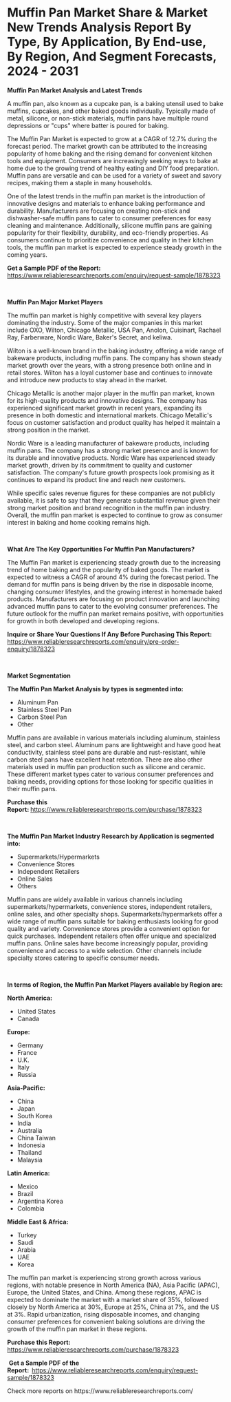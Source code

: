 <p><h1>Muffin Pan Market Share & Market New Trends Analysis Report By Type, By Application, By End-use, By Region, And Segment Forecasts, 2024 - 2031</h1></p><p><strong>Muffin Pan Market Analysis and Latest Trends</strong></p>
<p><p>A muffin pan, also known as a cupcake pan, is a baking utensil used to bake muffins, cupcakes, and other baked goods individually. Typically made of metal, silicone, or non-stick materials, muffin pans have multiple round depressions or "cups" where batter is poured for baking.</p><p>The Muffin Pan Market is expected to grow at a CAGR of 12.7% during the forecast period. The market growth can be attributed to the increasing popularity of home baking and the rising demand for convenient kitchen tools and equipment. Consumers are increasingly seeking ways to bake at home due to the growing trend of healthy eating and DIY food preparation. Muffin pans are versatile and can be used for a variety of sweet and savory recipes, making them a staple in many households.</p><p>One of the latest trends in the muffin pan market is the introduction of innovative designs and materials to enhance baking performance and durability. Manufacturers are focusing on creating non-stick and dishwasher-safe muffin pans to cater to consumer preferences for easy cleaning and maintenance. Additionally, silicone muffin pans are gaining popularity for their flexibility, durability, and eco-friendly properties. As consumers continue to prioritize convenience and quality in their kitchen tools, the muffin pan market is expected to experience steady growth in the coming years.</p></p>
<p><strong>Get a Sample PDF of the Report:&nbsp;</strong> <a href="https://www.reliableresearchreports.com/enquiry/request-sample/1878323">https://www.reliableresearchreports.com/enquiry/request-sample/1878323</a></p>
<p>&nbsp;</p>
<p><strong>Muffin Pan Major Market Players</strong></p>
<p><p>The muffin pan market is highly competitive with several key players dominating the industry. Some of the major companies in this market include OXO, Wilton, Chicago Metallic, USA Pan, Anolon, Cuisinart, Rachael Ray, Farberware, Nordic Ware, Baker's Secret, and keliwa.</p><p>Wilton is a well-known brand in the baking industry, offering a wide range of bakeware products, including muffin pans. The company has shown steady market growth over the years, with a strong presence both online and in retail stores. Wilton has a loyal customer base and continues to innovate and introduce new products to stay ahead in the market.</p><p>Chicago Metallic is another major player in the muffin pan market, known for its high-quality products and innovative designs. The company has experienced significant market growth in recent years, expanding its presence in both domestic and international markets. Chicago Metallic's focus on customer satisfaction and product quality has helped it maintain a strong position in the market.</p><p>Nordic Ware is a leading manufacturer of bakeware products, including muffin pans. The company has a strong market presence and is known for its durable and innovative products. Nordic Ware has experienced steady market growth, driven by its commitment to quality and customer satisfaction. The company's future growth prospects look promising as it continues to expand its product line and reach new customers.</p><p>While specific sales revenue figures for these companies are not publicly available, it is safe to say that they generate substantial revenue given their strong market position and brand recognition in the muffin pan industry. Overall, the muffin pan market is expected to continue to grow as consumer interest in baking and home cooking remains high.</p></p>
<p>&nbsp;</p>
<p><strong>What Are The Key Opportunities For Muffin Pan Manufacturers?</strong></p>
<p><p>The Muffin Pan market is experiencing steady growth due to the increasing trend of home baking and the popularity of baked goods. The market is expected to witness a CAGR of around 4% during the forecast period. The demand for muffin pans is being driven by the rise in disposable income, changing consumer lifestyles, and the growing interest in homemade baked products. Manufacturers are focusing on product innovation and launching advanced muffin pans to cater to the evolving consumer preferences. The future outlook for the muffin pan market remains positive, with opportunities for growth in both developed and developing regions.</p></p>
<p><strong>Inquire or Share Your Questions If Any Before Purchasing This Report:</strong> <a href="https://www.reliableresearchreports.com/enquiry/pre-order-enquiry/1878323">https://www.reliableresearchreports.com/enquiry/pre-order-enquiry/1878323</a></p>
<p>&nbsp;</p>
<p><strong>Market Segmentation</strong></p>
<p><strong>The Muffin Pan Market Analysis by types is segmented into:</strong></p>
<p><ul><li>Aluminum Pan</li><li>Stainless Steel Pan</li><li>Carbon Steel Pan</li><li>Other</li></ul></p>
<p><p>Muffin pans are available in various materials including aluminum, stainless steel, and carbon steel. Aluminum pans are lightweight and have good heat conductivity, stainless steel pans are durable and rust-resistant, while carbon steel pans have excellent heat retention. There are also other materials used in muffin pan production such as silicone and ceramic. These different market types cater to various consumer preferences and baking needs, providing options for those looking for specific qualities in their muffin pans.</p></p>
<p><strong>Purchase this Report:&nbsp;</strong><a href="https://www.reliableresearchreports.com/purchase/1878323">https://www.reliableresearchreports.com/purchase/1878323</a></p>
<p>&nbsp;</p>
<p><strong>The Muffin Pan Market Industry Research by Application is segmented into:</strong></p>
<p><ul><li>Supermarkets/Hypermarkets</li><li>Convenience Stores</li><li>Independent Retailers</li><li>Online Sales</li><li>Others</li></ul></p>
<p><p>Muffin pans are widely available in various channels including supermarkets/hypermarkets, convenience stores, independent retailers, online sales, and other specialty shops. Supermarkets/hypermarkets offer a wide range of muffin pans suitable for baking enthusiasts looking for good quality and variety. Convenience stores provide a convenient option for quick purchases. Independent retailers often offer unique and specialized muffin pans. Online sales have become increasingly popular, providing convenience and access to a wide selection. Other channels include specialty stores catering to specific consumer needs.</p></p>
<p>&nbsp;</p>
<p><strong>In terms of Region, the Muffin Pan Market Players available by Region are:</strong></p>
<p>
    <p> <strong> North America: </strong>
        <ul>
            <li>United States</li>
            <li>Canada</li>
        </ul>
        </p> 
    <p> <strong> Europe: </strong>
        <ul>
            <li>Germany</li>
            <li>France</li>
            <li>U.K.</li>
            <li>Italy</li>
            <li>Russia</li>
        </ul>
        </p> 
    <p> <strong> Asia-Pacific: </strong>
        <ul>
            <li>China</li>
            <li>Japan</li>
            <li>South Korea</li>
            <li>India</li>
            <li>Australia</li>
            <li>China Taiwan</li>
            <li>Indonesia</li>
            <li>Thailand</li>
            <li>Malaysia</li>
        </ul>
        </p> 
    <p> <strong> Latin America: </strong>
        <ul>
            <li>Mexico</li>
            <li>Brazil</li>
            <li>Argentina Korea</li>
            <li>Colombia</li>
        </ul>
        </p> 
    <p> <strong> Middle East & Africa: </strong>
        <ul>
            <li>Turkey</li>
            <li>Saudi</li>
            <li>Arabia</li>
            <li>UAE</li>
            <li>Korea</li>
        </ul>
    </p>
    </p>
<p><p>The muffin pan market is experiencing strong growth across various regions, with notable presence in North America (NA), Asia Pacific (APAC), Europe, the United States, and China. Among these regions, APAC is expected to dominate the market with a market share of 35%, followed closely by North America at 30%, Europe at 25%, China at 7%, and the US at 3%. Rapid urbanization, rising disposable incomes, and changing consumer preferences for convenient baking solutions are driving the growth of the muffin pan market in these regions.</p></p>
<p><strong>Purchase this Report: </strong><a href="https://www.reliableresearchreports.com/purchase/1878323">https://www.reliableresearchreports.com/purchase/1878323</a></p>
<p>&nbsp;<strong>Get a Sample PDF of the Report:&nbsp;&nbsp;</strong><a href="https://www.reliableresearchreports.com/enquiry/request-sample/1878323">https://www.reliableresearchreports.com/enquiry/request-sample/1878323</a></p>
<p><strong></strong></p>
<p>Check more reports on https://www.reliableresearchreports.com/</p>